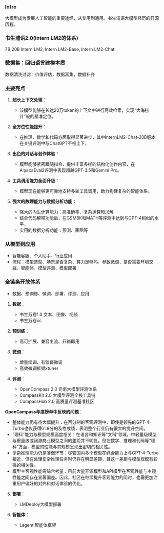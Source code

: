 ### Intro  
  大模型成为发展人工智能的重要途经，从专用到通用。书生浦语大模型经历的开源历程。

### 书生浦语2.0(Intern LM2的体系) 
  7B 20B  Intern LM2, Intern LM2-Base, Intern LM2-Chat 

### 数据集：回归语言建模本质 
  数据清洗过滤：价值评估，数据富集，数据补齐 

### 主要亮点
1. **超长上下文处理**：  
   - 该模型能够在长达20万token的上下文中进行高效检索，实现“大海捞针”般的精准定位。  
  
2. **全方位性能提升**：  
   - 在推理、数学和代码方面取得显著进步，其中InternLM2-Chat-20B版本在关键评测中与ChatGPT不相上下。  
  
3. **出色的对话与创作体验**：  
   - 模型能够紧密跟随指令，提供丰富多样的结构化创作内容，在AlpacaEval2评测中表现超越GPT-3.5和Gemini Pro。  
  
4. **工具调用能力全面升级**：  
   - 模型现在能够更可靠地支持多轮工具调用，助力构建复杂的智能体系。  
  
5. **强大的数理能力与数据分析功能**：
   - 强大的内生计算能力：高准确率、复杂运算和求解
   - 结合代码解释功能后，在GSM8K和MATH等评测中达到与GPT-4相似的水平。 
   - 实用的数据分析功能：预测、画图等

### 从模型到应用
   - 智能客服、个人助手、行业应用
   - 流程：模型选型、场景是否复杂、算力足够吗、参数微调、是否需要环境交互、智能体、模型评测、模型部署

### 全链条开放体系
   - 数据、预训练、微调、部署、评测、应用
1. **数据**：  
   - 书生万卷1.0  文本、图像、视频
   - 书生万卷cc

2. **预训练**：  
   - 高可扩展、兼容主流、开箱即用 

3. **微调**：  
   - 增量续训、有监督微调  
   - 高效微调框架xtuner  
  
4. **评测**：  
   - OpenCompass 2.0 司南大模型评测体系
   - CompassKit 2.0 大模型评测全栈工具链
   - CompassHub 2.0 高质量评测基准社区

 **OpenCompass年度榜单中反映的问题**：  
   - 整体能力仍有待大幅提升：在百分制的客观评测中，即使是领先的GPT-4-Turbo也仅获得61.8分的及格成绩，表明整个行业仍有很大的提升空间。 
   - “理科”能力与模型规模高度相关：在语言和知识等“文科”领域，中轻量级模型与重量级或闭源商业模型之间的差距并不明显。但在数学、推理和代码等“理科”方面，模型的性能与其规模呈现出密切的相关性。 
   - 复杂推理能力仍是薄弱环节：尽管国内多个模型在综合能力上与GPT-4-Turbo接近，但在处理复杂推理任务时仍存在明显差距，且这一差距与模型规模有较强的相关性。  
   - 模型主客观性能需综合考量：目前大量开源模型和API模型在客观性能与主观性能之间存在显著偏差。因此，社区在继续提升客观能力的同时，也需更加注重用户偏好的对齐和对话体验的优化。

5. **部署**：  
   - LMDeploy大模型部署

6. **智能体**：  
   - Lagent 智能体框架
